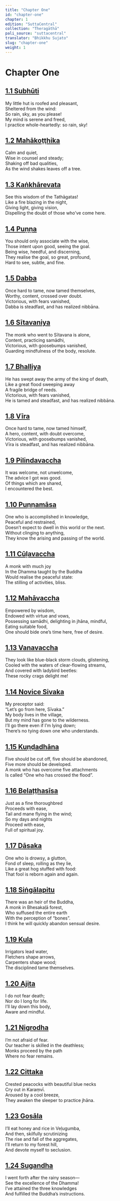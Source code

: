 ```yaml
---
title: "Chapter One"
id: "chapter-one"
chapter: 1
edition: "SuttaCentral"
collection: "Theragāthā"
pali_source: "suttacentral"
translator: "Bhikkhu Sujato"
slug: "chapter-one"
weight: 1
---
```


# Chapter One

<!-- *Translated by Bhikkhu Sujato.* -->

<!-- {{< citation >}} -->

## [1.1 Subhūti](../thag1.1/)
My little hut is roofed and pleasant,  
Sheltered from the wind:  
So rain, sky, as you please!  
My mind is serene and freed,  
I practice whole-heartedly: so rain, sky! 

## [1.2 Mahākoṭṭhika](../thag1.2/) 
Calm and quiet,  
Wise in counsel and steady;  
Shaking off bad qualities,  
As the wind shakes leaves off a tree. 

## [1.3 Kaṅkhārevata](../thag1.3/)
See this wisdom of the Tathāgatas!  
Like a fire blazing in the night,  
Giving light, giving vision,  
Dispelling the doubt of those who’ve come here. 

## [1.4 Puṇṇa](../thag1.4/)
You should only associate with the wise,  
Those intent upon good, seeing the goal.  
Being wise, heedful, and discerning,  
They realise the goal, so great, profound,  
Hard to see, subtle, and fine.  

## [1.5 Dabba](../thag1.5/)
Once hard to tame, now tamed themselves,  
Worthy, content, crossed over doubt.  
Victorious, with fears vanished,  
Dabba is steadfast, and has realized nibbāna.  

## [1.6 Sītavaniya](../thag1.6/)
The monk who went to Sītavana is alone,  
Content, practicing samādhi,  
Victorious, with goosebumps vanished,  
Guarding mindfulness of the body, resolute.  

## [1.7 Bhalliya](../thag1.7/)
He has swept away the army of the king of death,  
Like a great flood sweeping away  
A fragile bridge of reeds.  
Victorious, with fears vanished,  
He is tamed and steadfast, and has realized nibbāna.  

## [1.8 Vīra](../thag1.8/)
Once hard to tame, now tamed himself,  
A hero, content, with doubt overcome,  
Victorious, with goosebumps vanished,  
Vīra is steadfast, and has realized nibbāna.  

## [1.9 Pilindavaccha](../thag1.9/)
It was welcome, not unwelcome,  
The advice I got was good.  
Of things which are shared,  
I encountered the best.  

## [1.10 Puṇṇamāsa](../thag1.10/)
One who is accomplished in knowledge,  
Peaceful and restrained,  
Doesn’t expect to dwell in this world or the next.  
Without clinging to anything,  
They know the arising and passing of the world.  

## [1.11 Cūḷavaccha](../thag1.11/)
A monk with much joy  
In the Dhamma taught by the Buddha  
Would realise the peaceful state:  
The stilling of activities, bliss.  

## [1.12 Mahāvaccha](../thag1.12/)
Empowered by wisdom,  
Endowed with virtue and vows,  
Possessing samādhi, delighting in jhāna, mindful,  
Eating suitable food,  
One should bide one’s time here, free of desire.  

## [1.13 Vanavaccha](../thag1.13/)
They look like blue-black storm clouds, glistening,  
Cooled with the waters of clear-flowing streams,  
And covered with ladybird beetles:  
These rocky crags delight me!  

## [1.14 Novice Sivaka](../thag1.14/)
My preceptor said:  
“Let’s go from here, Sīvaka.”  
My body lives in the village,  
But my mind has gone to the wilderness.  
I’ll go there even if I’m lying down;  
There’s no tying down one who understands.  

## [1.15 Kuṇḍadhāna](../thag1.15/)
Five should be cut off, five should be abandoned,  
Five more should be developed.  
A monk who has overcome five attachments  
Is called “One who has crossed the flood”.  

## [1.16 Belaṭṭhasīsa](../thag1.16/)
Just as a fine thoroughbred  
Proceeds with ease,  
Tail and mane flying in the wind;  
So my days and nights  
Proceed with ease,  
Full of spiritual joy.  

## [1.17 Dāsaka](../thag1.17/)
One who is drowsy, a glutton,  
Fond of sleep, rolling as they lie,  
Like a great hog stuffed with food:  
That fool is reborn again and again.  

## [1.18 Siṅgālapitu](../thag1.18/)
There was an heir of the Buddha,  
A monk in Bhesakaḷā forest,  
Who suffused the entire earth  
With the perception of “bones”.  
I think he will quickly abandon sensual desire.  

## [1.19 Kula](../thag1.19/)
Irrigators lead water,  
Fletchers shape arrows,  
Carpenters shape wood;  
The disciplined tame themselves.  

## [1.20 Ajita](../thag1.20/)
I do not fear death;  
Nor do I long for life.  
I’ll lay down this body,  
Aware and mindful.  

## [1.21 Nigrodha](../thag1.21/)
I’m not afraid of fear.  
Our teacher is skilled in the deathless;  
Monks proceed by the path  
Where no fear remains.  

## [1.22 Cittaka](../thag1.22/)
Crested peacocks with beautiful blue necks  
Cry out in Karaṃvī.  
Aroused by a cool breeze,  
They awaken the sleeper to practice jhāna.  

## [1.23 Gosāla](../thag1.23/)
I’ll eat honey and rice in Veḷugumba,  
And then, skilfully scrutinizing  
The rise and fall of the aggregates,  
I’ll return to my forest hill,  
And devote myself to seclusion.  

## [1.24 Sugandha](../thag1.24/)
I went forth after the rainy season—  
See the excellence of the Dhamma!  
I’ve attained the three knowledges  
And fulfilled the Buddha’s instructions.  
<!-- 

## [1.25 Nandaka](../thag1.25/)
They gather together,  
Discussing the Teacher’s words.  
Truly wise and mindful,  
They practice the teaching day and night.  


## [1.26 Abhaya](../thag1.26/)
If you want to do something,  
Then work on it with all your might.  
A lax monastic life  
Just leads to regret.  

## [1.27 Lomasakaṅgiya](../thag1.27/)
When you’ve developed these things—  
Mindfulness, investigation of principles,  
Energy, rapture, tranquility,  
Samādhi, and equanimity—  
And understanding through insight  
The Dhamma of higher wisdom,  
You’ll end suffering and stress.  

## [1.28 Jambugāmika Tissa](../thag1.28/)
“What is the one thing,” said the wanderer,  
“That a mendicant must rightly explain?”  
“The one thing,” said Tissa,  
“Is suffering, which the Blessed One declared.”  
“Well then, what is the path,” said the wanderer,  
“For ending suffering and stress?”  
“The noble eightfold path,” said Tissa,  
“Is the path declared by the Blessed One.”  

## [1.29 Sāmidatta](../thag1.29/)
“Though you’ve gone forth, young man,  
Your heart’s still stuck in the world.”  
“You speak truth, venerable sir,  
And I admit it: that’s how it is for me.  
But I’ll train to give up the world,  
And not let the world get the better of me.”  

## [1.30 Paripuṇṇa](../thag1.30/)
Whatever a person should do for their own good,  
Let them do that with due care and effort.  
For a monastic who’s lax,  
Can never make much progress in Dhamma.  

## [1.31 Vijitasena](../thag1.31/)
One should look for a teacher,  
Who is learned, intelligent, wise,  
Practised in samādhi, and energetic;  
Having learned from such a person,  
One should live in line with the Dhamma.  

## [1.32 Yasadatta](../thag1.32/)
Sensual pleasures are like swords and stakes;  
The aggregates are like their chopping block.  
What you call happiness here in the world  
Is the exhaustion of foolish people.  

## [1.33 Soṇa](../thag1.33/)
Before, my heart was agitated,  
Running after sensual pleasures.  
But now I’ve tamed, stilled,  
And fully quenched it.  

## [1.34 Rāmaṇeyyaka](../thag1.34/)
You mustn’t go back to the old path  
That leads to lowly states.  
Don’t become a person  
Who lusts after sense pleasures, lazy and slack.  

## [1.35 Samiddhi](../thag1.35/)
I’ve overcome the powerful armies,  
The five defilements in this body.  
So I delight alone,  
Having reached peace and seclusion.  

## [1.36 Ujjaya](../thag1.36/)
Beings flow along,  
Like fish in a stream.  
When touched by old age,  
They leap up like fish in a drying pond.  

## [1.37 Sañjaya](../thag1.37/)
It’s not proper for a monk  
To strive for worldly gains.  
The wise, seeking happiness,  
Should purify their mind.  

## [1.38 Rāmaṇīyavihārī](../thag1.38/)
The wilderness is delightful,  
Where ordinary people find no joy.  
There the passionless will rejoice,  
For they seek no sensual pleasures.  

## [1.39 Samiddhi (2)](../thag1.39/)
I went forth out of faith,  
Mindful, seeking peace.  
I found the Dhamma of liberation,  
Leading to the stilling of suffering.  

## [1.40 Ujjaya (2)](../thag1.40/)
I’ve understood all the aggregates,  
Seen their origin and passing away.  
I’m freed through understanding,  
Completely quenched, without defilements.  

## [1.41 Sañjaya (2)](../thag1.41/)
Seeing the aggregates as suffering,  
Empty, not-self, and void,  
I’ve given up all defilements,  
And reached the peace of nibbāna.  

## [1.42 Rāmaṇīyavihārī (2)](../thag1.42/)
The wilderness is delightful,  
Where ordinary people find no joy.  
There the passionless will rejoice,  
For they seek no sensual pleasures.  

## [1.43 Samiddhi (3)](../thag1.43/)
The great teacher taught me the Dhamma,  
For the stilling of all activities,  
For the abandoning of all attachments,  
For the ending of craving,  
For dispassion, cessation, and nibbāna.  

## [1.44 Ujjaya (3)](../thag1.44/)
Those who have destroyed the taints,  
Who are poised and free from craving,  
Whose faculties are peaceful,  
Such ones are rightly called “Peaceful”.  

## [1.45 Sañjaya (3)](../thag1.45/)
See the great excellence of the wise:  
They’ve crossed the flood,  
They’ve cut off the chain,  
And they’re freed from all suffering.  

## [1.46 Rāmaṇīyavihārī (3)](../thag1.46/)
The wilderness is delightful,  
Where ordinary people find no joy.  
There the passionless will rejoice,  
For they seek no sensual pleasures.  

## [1.47 Samiddhi (4)](../thag1.47/)
The Blessed One taught me the Dhamma,  
For the abandoning of all attachments,  
For the ending of craving,  
For dispassion, cessation, and nibbāna.  

## [1.48 Ujjaya (4)](../thag1.48/)
Those who have destroyed the taints,  
Who are poised and free from craving,  
Whose faculties are peaceful,  
Such ones are rightly called “Peaceful”.  

## [1.49 Yasoja](../thag1.49/)
The seers who have cut off craving,  
Who have crossed the flood,  
Who are freed in the ending of craving,  
They’ve reached the far shore, the peaceful state.  

## [1.50 Sāmidatta](../thag1.50/)
“Though you’ve gone forth, young man,  
Your heart’s still stuck in the world.”  
“You speak truth, venerable sir,  
And I admit it: that’s how it is for me.  
But I’ll train to give up the world,  
And not let the world get the better of me.”  

## [1.51 Paripuṇṇa](../thag1.51/)
Whatever a person should do for their own good,  
Let them do that with due care and effort.  
For a monastic who’s lax,  
Can never make much progress in Dhamma.  

## [1.52 Vijitasena](../thag1.52/)
One should look for a teacher,  
Who is learned, intelligent, wise,  
Practised in samādhi, and energetic;  
Having learned from such a person,  
One should live in line with the Dhamma.  

## [1.53 Yasadatta](../thag1.53/)
Sensual pleasures are like swords and stakes;  
The aggregates are like their chopping block.  
What you call happiness here in the world  
Is the exhaustion of foolish people.  

## [1.54 Soṇa](../thag1.54/)
Before, my heart was agitated,  
Running after sensual pleasures.  
But now I’ve tamed, stilled,  
And fully quenched it.  

## [1.55 Rāmaṇeyyaka](../thag1.55/)
You mustn’t go back to the old path  
That leads to lowly states.  
Don’t become a person  
Who lusts after sense pleasures, lazy and slack.  

## [1.56 Samiddhi](../thag1.56/)
I’ve overcome the powerful armies,  
The five defilements in this body.  
So I delight alone,  
Having reached peace and seclusion.  

## [1.57 Ujjaya](../thag1.57/)
Beings flow along,  
Like fish in a stream.  
When touched by old age,  
They leap up like fish in a drying pond.  

## [1.58 Sañjaya](../thag1.58/)
It’s not proper for a monk  
To strive for worldly gains.  
The wise, seeking happiness,  
Should purify their mind.  

## [1.59 Rāmaṇīyavihārī](../thag1.59/)
The wilderness is delightful,  
Where ordinary people find no joy.  
There the passionless will rejoice,  
For they seek no sensual pleasures.  

## [1.60 Samiddhi](../thag1.60/)
I went forth out of faith,  
Mindful, seeking peace.  
I found the Dhamma of liberation,  
Leading to the stilling of suffering.  

## [1.61 Ujjaya](../thag1.61/)
I’ve understood all the aggregates,  
Seen their origin and passing away.  
I’m freed through understanding,  
Completely quenched, without defilements.  

## [1.62 Sañjaya](../thag1.62/)
Seeing the aggregates as suffering,  
Empty, not-self, and void,  
I’ve given up all defilements,  
And reached the peace of nibbāna.  

## [1.63 Rāmaṇīyavihārī](../thag1.63/)
The wilderness is delightful,  
Where ordinary people find no joy.  
There the passionless will rejoice,  
For they seek no sensual pleasures.  

## [1.64 Samiddhi](../thag1.64/)
The great teacher taught me the Dhamma,  
For the stilling of all activities,  
For the abandoning of all attachments,  
For the ending of craving,  
For dispassion, cessation, and nibbāna.  

## [1.65 Ujjaya](../thag1.65/)
Those who have destroyed the taints,  
Who are poised and free from craving,  
Whose faculties are peaceful,  
Such ones are rightly called “Peaceful”.  

## [1.66 Sañjaya](../thag1.66/)
See the great excellence of the wise:  
They’ve crossed the flood,  
They’ve cut off the chain,  
And they’re freed from all suffering.  

## [1.67 Rāmaṇīyavihārī](../thag1.67/)
The wilderness is delightful,  
Where ordinary people find no joy.  
There the passionless will rejoice,  
For they seek no sensual pleasures.  

## [1.68 Samiddhi](../thag1.68/)
The Blessed One taught me the Dhamma,  
For the abandoning of all attachments,  
For the ending of craving,  
For dispassion, cessation, and nibbāna.  

## [1.69 Ujjaya](../thag1.69/)
Those who have destroyed the taints,  
Who are poised and free from craving,  
Whose faculties are peaceful,  
Such ones are rightly called “Peaceful”.  

## [1.70 Sañjaya](../thag1.70/)
See the great excellence of the wise:  
They’ve crossed the flood,  
They’ve cut off the chain,  
And they’re freed from all suffering.  

## [1.71 Rāmaṇīyavihārī](../thag1.71/)
The wilderness is delightful,  
Where ordinary people find no joy.  
There the passionless will rejoice,  
For they seek no sensual pleasures.  

## [1.72 Samiddhi](../thag1.72/)
The Blessed One taught me the Dhamma,  
For the abandoning of all attachments,  
For the ending of craving,  
For dispassion, cessation, and nibbāna.  

## [1.73 Ujjaya](../thag1.73/)
Beings flow along,  
Like fish in a stream.  
When touched by old age,  
They leap up like fish in a drying pond.  

## [1.74 Sañjaya](../thag1.74/)
It’s not proper for a monk  
To strive for worldly gains.  
The wise, seeking happiness,  
Should purify their mind.  

## [1.75 Rāmaṇīyavihārī](../thag1.75/)
The wilderness is delightful,  
Where ordinary people find no joy.  
There the passionless will rejoice,  
For they seek no sensual pleasures.  

## [1.76 Samiddhi](../thag1.76/)
I went forth out of faith,  
Mindful, seeking peace.  
I found the Dhamma of liberation,  
Leading to the stilling of suffering.  

## [1.77 Ujjaya](../thag1.77/)
I’ve understood all the aggregates,  
Seen their origin and passing away.  
I’m freed through understanding,  
Completely quenched, without defilements.  

## [1.78 Sañjaya](../thag1.78/)
Seeing the aggregates as suffering,  
Empty, not-self, and void,  
I’ve given up all defilements,  
And reached the peace of nibbāna.  

## [1.79 Rāmaṇīyavihārī](../thag1.79/)
The wilderness is delightful,  
Where ordinary people find no joy.  
There the passionless will rejoice,  
For they seek no sensual pleasures.  

## [1.80 Samiddhi](../thag1.80/)
The great teacher taught me the Dhamma,  
For the stilling of all activities,  
For the abandoning of all attachments,  
For the ending of craving,  
For dispassion, cessation, and nibbāna.  

## [1.81 Ujjaya](../thag1.81/)
Those who have destroyed the taints,  
Who are poised and free from craving,  
Whose faculties are peaceful,  
Such ones are rightly called “Peaceful”.  

## [1.82 Sañjaya](../thag1.82/)
See the great excellence of the wise:  
They’ve crossed the flood,  
They’ve cut off the chain,  
And they’re freed from all suffering.  

## [1.83 Rāmaṇīyavihārī](../thag1.83/)
The wilderness is delightful,  
Where ordinary people find no joy.  
There the passionless will rejoice,  
For they seek no sensual pleasures.  

## [1.84 Samiddhi](../thag1.84/)
The Blessed One taught me the Dhamma,  
For the abandoning of all attachments,  
For the ending of craving,  
For dispassion, cessation, and nibbāna.  

## [1.85 Ujjaya](../thag1.85/)
Those who have destroyed the taints,  
Who are poised and free from craving,  
Whose faculties are peaceful,  
Such ones are rightly called “Peaceful”.  

## [1.86 Sañjaya](../thag1.86/)
See the great excellence of the wise:  
They’ve crossed the flood,  
They’ve cut off the chain,  
And they’re freed from all suffering.  

## [1.87 Rāmaṇīyavihārī](../thag1.87/)
The wilderness is delightful,  
Where ordinary people find no joy.  
There the passionless will rejoice,  
For they seek no sensual pleasures.  

## [1.88 Samiddhi](../thag1.88/)
The Blessed One taught me the Dhamma,  
For the abandoning of all attachments,  
For the ending of craving,  
For dispassion, cessation, and nibbāna.  

## [1.89 Ujjaya](../thag1.89/)
Those who have destroyed the taints,  
Who are poised and free from craving,  
Whose faculties are peaceful,  
Such ones are rightly called “Peaceful”.  

## [1.90 Sañjaya](../thag1.90/)
See the great excellence of the wise:  
They’ve crossed the flood,  
They’ve cut off the chain,  
And they’re freed from all suffering.  

## [1.91 Rāmaṇīyavihārī](../thag1.91/)
The wilderness is delightful,  
Where ordinary people find no joy.  
There the passionless will rejoice,  
For they seek no sensual pleasures.  

## [1.92 Samiddhi](../thag1.92/)
The Blessed One taught me the Dhamma,  
For the abandoning of all attachments,  
For the ending of craving,  
For dispassion, cessation, and nibbāna.  

## [1.93 Ujjaya](../thag1.93/)
Those who have destroyed the taints,  
Who are poised and free from craving,  
Whose faculties are peaceful,  
Such ones are rightly called “Peaceful”.  

## [1.94 Sañjaya](../thag1.94/)
See the great excellence of the wise:  
They’ve crossed the flood,  
They’ve cut off the chain,  
And they’re freed from all suffering.  

## [1.95 Rāmaṇīyavihārī](../thag1.95/)
The wilderness is delightful,  
Where ordinary people find no joy.  
There the passionless will rejoice,  
For they seek no sensual pleasures.  

## [1.96 Samiddhi](../thag1.96/)
The Blessed One taught me the Dhamma,  
For the abandoning of all attachments,  
For the ending of craving,  
For dispassion, cessation, and nibbāna.  

## [1.97 Tissa](../thag1.97/)
Giving up a valuable bronze bowl,  
And a precious golden one, too,  
I took a bowl made of clay:  
This is my second anointing.  

## [1.98 Abhaya](../thag1.98/)
If you focus on the pleasant aspect  
Of sights that you see, you’ll lose your mindfulness.  
Experiencing it with a lustful mind,  
You keep holding on.  
Your defilements grow,  
Leading to the root of rebirth  
In some state of existence.  

## [1.99 Uttiya](../thag1.99/)
If you focus on the pleasant aspect  
Of sounds that you hear,  
You’ll lose your mindfulness.  
Experiencing it with a lustful mind,  
You keep holding on.  
Your defilements grow,  
Leading to transmigration.  

## [1.100 Devasabha](../thag1.100/)
Accomplished in the four right strivings,  
With establishment of mindfulness as your safe place,  
Festooned with the flowers of liberation,  
You’ll realise nibbāna without defilements.  

## [1.101 Belaṭṭhānika](../thag1.101/)
He’s given up the household life,  
But he has no purpose,  
Like a big pig that chomps on grain,  
Using his snout as a plough, living for his belly, lazy:  
That idiot comes to the womb again and again.  

## [1.102 Setuccha](../thag1.102/)
Deceived by conceit,  
Defiled by conditions,  
Distressed by gain and loss,  
They don’t realise samādhi.  

## [1.103 Bandhura](../thag1.103/)
I don’t need this—  
I’m satisfied and pleased with the sweet Dhamma.  
I’ve drunk the best, the supreme nectar:  
I won’t go near poison.  

## [1.104 Khitaka](../thag1.104/)
Hey! My body is light,  
Full of so much rapture and happiness.  
My body feels like it’s floating,  
Like cotton on the wind.  

## [1.105 Malitavambha](../thag1.105/)
Dissatisfied, one should not stay;  
Happy, one should depart.  
One who sees clearly wouldn’t stay  
In a place that was not conducive to the goal.  

## [1.106 Suhemanta](../thag1.106/)
When the meaning has a hundred aspects,  
And carries a hundred characteristics,  
The fool sees only one factor,  
While the sage sees a hundred.  

## [1.107 Dhammasava](../thag1.107/)
After investigating, I went forth  
From the home life into homelessness.  
I’ve attained the three knowledges  
And fulfilled the Buddha’s instructions.  

## [1.108 Dhammasavapitu](../thag1.108/)
At 120 years old  
I went forth into homelessness.  
I’ve attained the three knowledges  
And fulfilled the Buddha’s instructions.  

## [1.109 Saṃgharakkhita](../thag1.109/)
He’s gone on retreat,  
But he doesn’t yet heed the counsel  
Of the one with supreme compassion  
For his welfare.  
He lives with unrestrained faculties,  
Like a young deer in the woods.  

## [1.110 Usabha](../thag1.110/)
The trees on the mountain-tops have grown well,  
Freshly sprinkled by towering clouds.  
For Usabha, who loves seclusion,  
And who thinks only of wilderness,  
Goodness arises more and more.  

## [1.111 Jenta](../thag1.111/)
Going forth is hard, living at home is hard,  
Dhamma is profound,  
And money is hard to come by.  
Getting by is difficult  
For we who accept whatever comes,  
So we should always remember impermanence.  

## [1.112 Vacchagotta](../thag1.112/)
I have the three knowledges, I’m a great meditator,  
Skilled in serenity of mind.  
I’ve realized my own true goal,  
And fulfilled the Buddha’s instructions.  

## [1.113 Vanavaccha](../thag1.113/)
The water is clear and the gorges are wide,  
Monkeys and deer are all around;  
Festooned with dewy moss,  
These rocky crags delight me!  

## [1.114 Adhimutta](../thag1.114/)
When your body is uncomfortably heavy,  
While life is running out;  
Greedy for physical pleasure,  
How can you find happiness as an ascetic?  

## [1.115 Mahānāma](../thag1.115/)
By Mount Nesādaka,  
With its famous covering  
Of many shrubs and trees,  
You’re found deficient.  

## [1.116 Pārāpariya](../thag1.116/)
I’ve abandoned the six spheres of sense-contact,  
My sense-doors are guarded and well restrained;  
I’ve ejected the root of misery,  
And attained the end of defilements.  

## [1.117 Yasa](../thag1.117/)
I’m well-anointed and well-dressed,  
Adorned with all my jewellery.  
I’ve attained the three knowledges  
And fulfilled the Buddha’s instructions.  

## [1.118 Kimila](../thag1.118/)
Old age falls like a curse;  
It’s the same body, but it seems like someone else’s.  
I remember myself as if I was someone else,  
But I’m still the same, I haven’t been away.  

## [1.119 Vajjiputta](../thag1.119/)
You’ve gone to the jungle, the root of a tree,  
Putting nibbāna in your heart.  
Practice jhāna, Gotama, don’t be heedless.  
What is this hullabaloo to you?  

## [1.120 Isidatta](../thag1.120/)
The five aggregates are fully understood,  
They remain, but their root is severed.  
I have realized the end of suffering,  
And attained the end of defilements.  

-->